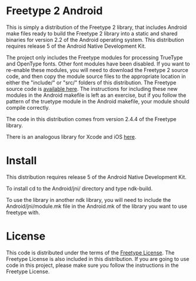 # Freetype 2 Android

This is simply a distribution of the Freetype 2 library, that includes Android make files ready to build the Freetype 2 library into a static and shared binaries for version 2.2 of the Android operating system.  This distribution requires release 5 of the Android Native Development Kit.

The project only includes the Freetype modules for processing TrueType and OpenType fonts.  Other font modules have been disabled.  If you want to re-enable these modules, you will need to download the Freetype 2 source code, and then copy the module source files to the appropriate location in either the "include/" or "src/" folders of this distribution.  The Freetype source code is [available here](http://download.savannah.gnu.org/releases/freetype/).  The instructions for including these new modules in the Android makefile is left as an exercise, but if you follow the pattern of the truetype module in the Android makefile, your module should compile correctly.

The code in this distribution comes from version 2.4.4 of the Freetype library.   

There is an analogous library for Xcode and iOS [here](https://github.com/cdave1/freetype2-ios).


# Install

This distribution requires release 5 of the Android Native Development Kit.

To install cd to the Android/jni/ directory and type ndk-build.

To use the library in another ndk library, you will need to include the Android/jni/module.mk file in the Android.mk of the library you want to use freetype with.


# License

This code is distributed under the terms of the [Freetype License](http://www.freetype.org/FTL.TXT).  The Freetype License is also included in this distribution.  If you are going to use code in this project, please make sure you follow the instructions in the Freetype License.